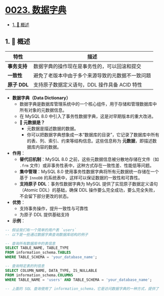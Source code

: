 # [0023. 数据字典](https://github.com/Tdahuyou/TNotes.sql/tree/main/notes/0023.%20%E6%95%B0%E6%8D%AE%E5%AD%97%E5%85%B8)

<!-- region:toc -->

- [1. 📝 概述](#1--概述)

<!-- endregion:toc -->

## 1. 📝 概述

| 特性         | 描述                                             |
| ------------ | ------------------------------------------------ |
| **事务支持** | 数据字典的操作现在是事务性的，可以回滚和提交     |
| **一致性**   | 避免了老版本中由于多个来源导致的元数据不一致问题 |
| **原子 DDL** | 支持原子数据定义语句，DDL 操作具备 ACID 特性     |

- **数据字典（Data Dictionary）**
  - 数据字典是数据库管理系统中的一个核心组件，用于存储和管理数据库中所有对象的元数据信息。
  - 在 MySQL 8.0 中引入了事务性数据字典，这是对早期版本的重大改进。
  - **🤔 元数据是？**
    - 元数据是描述数据的数据。
    - 你可以把数据字典想象成一本“数据库的目录”，它记录了数据库中所有的表、列、索引、约束等结构信息。这些信息称为 **元数据**，即描述数据库内容的数据。
- **作用**：
  - **替代旧机制**：MySQL 8.0 之前，这些元数据信息被分散地存储在文件（如 `.frm` 文件）或非事务性表中，这种方式存在一致性差、性能低等问题。
  - **集中管理**：MySQL 8.0 使用事务性数据字典将所有元数据统一存储在一个基于 `InnoDB` 的系统表中，这样可以保证数据的一致性和可靠性。
  - **支持原子 DDL**：事务性数据字典为 MySQL 提供了实现原子数据定义语句（Atomic DDL）的基础，确保 DDL 操作要么完全成功，要么完全失败，不会留下部分更改的状态。
- **优势**：
  - 支持事务操作，提升一致性与可靠性
  - 为原子 DDL 提供基础支持
- **示例**：

```sql
-- 假设我们有一个简单的用户表 `users`
-- 以下是一些通过数据字典查询数据库结构的例子

-- 查询所有数据库中的表信息
SELECT TABLE_NAME, TABLE_TYPE
FROM information_schema.TABLES
WHERE TABLE_SCHEMA = 'your_database_name';

-- 查询特定表的列信息
SELECT COLUMN_NAME, DATA_TYPE, IS_NULLABLE
FROM information_schema.COLUMNS
WHERE TABLE_NAME = 'users' AND TABLE_SCHEMA = 'your_database_name';

-- 上面的 SQL 查询使用了 information_schema，它是访问数据字典的一种方式，提供了关于数据库对象的标准化视图。
```

